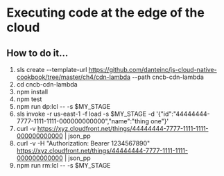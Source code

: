 # Executing code at the edge of the cloud

## How to do it...
1. sls create --template-url https://github.com/danteinc/js-cloud-native-cookbook/tree/master/ch4/cdn-lambda --path cncb-cdn-lambda
2. cd cncb-cdn-lambda
3. npm install
4. npm test
5. npm run dp:lcl -- -s $MY_STAGE
6. sls invoke -r us-east-1 -f load -s $MY_STAGE -d '{"id":"44444444-7777-1111-1111-000000000000","name":"thing one"}'
7. curl -v https://xyz.cloudfront.net/things/44444444-7777-1111-1111-000000000000 | json_pp
8. curl -v -H "Authorization: Bearer 1234567890" https://xyz.cloudfront.net/things/44444444-7777-1111-1111-000000000000 | json_pp
9. npm run rm:lcl -- -s $MY_STAGE
